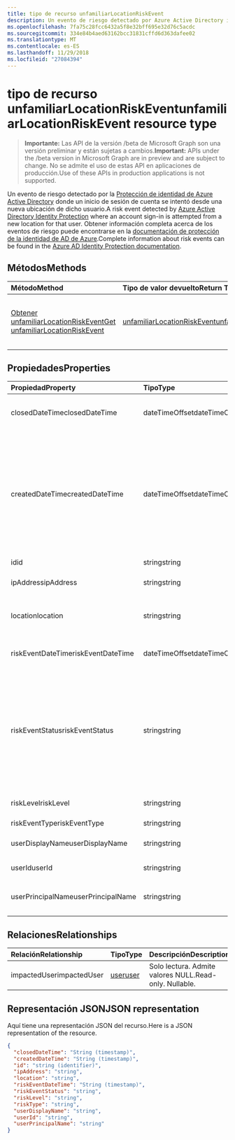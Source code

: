 ```yaml
---
title: tipo de recurso unfamiliarLocationRiskEvent
description: Un evento de riesgo detectado por Azure Active Directory identidad protección donde un inicio de sesión de cuenta se intentó desde una nueva ubicación de dicho usuario. Obtener información completa acerca de los eventos de riesgo puede encontrarse en la documentación de protección de la identidad de AD de Azure.
ms.openlocfilehash: 7fa75c28fcc6432a5f8e32bff695e32d76c5acdc
ms.sourcegitcommit: 334e84b4aed63162bcc31831cffd6d363dafee02
ms.translationtype: MT
ms.contentlocale: es-ES
ms.lasthandoff: 11/29/2018
ms.locfileid: "27084394"
---
```

# <a name="unfamiliarlocationriskevent-resource-type"></a><span data-ttu-id="0b891-104">tipo de recurso unfamiliarLocationRiskEvent</span><span class="sxs-lookup"><span data-stu-id="0b891-104">unfamiliarLocationRiskEvent resource type</span></span>

> <span data-ttu-id="0b891-105">**Importante:** Las API de la versión /beta de Microsoft Graph son una versión preliminar y están sujetas a cambios.</span><span class="sxs-lookup"><span data-stu-id="0b891-105">**Important:** APIs under the /beta version in Microsoft Graph are in preview and are subject to change.</span></span> <span data-ttu-id="0b891-106">No se admite el uso de estas API en aplicaciones de producción.</span><span class="sxs-lookup"><span data-stu-id="0b891-106">Use of these APIs in production applications is not supported.</span></span>

<span data-ttu-id="0b891-107">Un evento de riesgo detectado por la [Protección de identidad de Azure Active Directory](https://azure.microsoft.com/en-us/documentation/articles/active-directory-identityprotection/) donde un inicio de sesión de cuenta se intentó desde una nueva ubicación de dicho usuario.</span><span class="sxs-lookup"><span data-stu-id="0b891-107">A risk event detected by [Azure Active Directory Identity Protection](https://azure.microsoft.com/en-us/documentation/articles/active-directory-identityprotection/) where an account sign-in is attempted from a new location for that user.</span></span> <span data-ttu-id="0b891-108">Obtener información completa acerca de los eventos de riesgo puede encontrarse en la [documentación de protección de la identidad de AD de Azure](https://azure.microsoft.com/en-us/documentation/articles/active-directory-identityprotection-risk-events-types/).</span><span class="sxs-lookup"><span data-stu-id="0b891-108">Complete information about risk events can be found in the [Azure AD Identity Protection documentation](https://azure.microsoft.com/en-us/documentation/articles/active-directory-identityprotection-risk-events-types/).</span></span>


## <a name="methods"></a><span data-ttu-id="0b891-109">Métodos</span><span class="sxs-lookup"><span data-stu-id="0b891-109">Methods</span></span>

| <span data-ttu-id="0b891-110">Método</span><span class="sxs-lookup"><span data-stu-id="0b891-110">Method</span></span>           | <span data-ttu-id="0b891-111">Tipo de valor devuelto</span><span class="sxs-lookup"><span data-stu-id="0b891-111">Return Type</span></span>    |<span data-ttu-id="0b891-112">Descripción</span><span class="sxs-lookup"><span data-stu-id="0b891-112">Description</span></span>|
|:---------------|:--------|:----------|
|[<span data-ttu-id="0b891-113">Obtener unfamiliarLocationRiskEvent</span><span class="sxs-lookup"><span data-stu-id="0b891-113">Get unfamiliarLocationRiskEvent</span></span>](../api/unfamiliarlocationriskevent-get.md) | [<span data-ttu-id="0b891-114">unfamiliarLocationRiskEvent</span><span class="sxs-lookup"><span data-stu-id="0b891-114">unfamiliarLocationRiskEvent</span></span>](unfamiliarlocationriskevent.md) |<span data-ttu-id="0b891-115">Leer las propiedades y las relaciones del objeto unfamiliarLocationRiskEvent.</span><span class="sxs-lookup"><span data-stu-id="0b891-115">Read properties and relationships of unfamiliarLocationRiskEvent object.</span></span>|

## <a name="properties"></a><span data-ttu-id="0b891-116">Propiedades</span><span class="sxs-lookup"><span data-stu-id="0b891-116">Properties</span></span>
| <span data-ttu-id="0b891-117">Propiedad</span><span class="sxs-lookup"><span data-stu-id="0b891-117">Property</span></span>     | <span data-ttu-id="0b891-118">Tipo</span><span class="sxs-lookup"><span data-stu-id="0b891-118">Type</span></span>   |<span data-ttu-id="0b891-119">Descripción</span><span class="sxs-lookup"><span data-stu-id="0b891-119">Description</span></span>|
|:---------------|:--------|:----------|
|<span data-ttu-id="0b891-120">closedDateTime</span><span class="sxs-lookup"><span data-stu-id="0b891-120">closedDateTime</span></span>|<span data-ttu-id="0b891-121">dateTimeOffset</span><span class="sxs-lookup"><span data-stu-id="0b891-121">dateTimeOffset</span></span>| <span data-ttu-id="0b891-122">La fecha y hora en que se ha cerrado el evento de riesgo</span><span class="sxs-lookup"><span data-stu-id="0b891-122">The date and time that the risk event was closed</span></span>|
|<span data-ttu-id="0b891-123">createdDateTime</span><span class="sxs-lookup"><span data-stu-id="0b891-123">createdDateTime</span></span>|<span data-ttu-id="0b891-124">dateTimeOffset</span><span class="sxs-lookup"><span data-stu-id="0b891-124">dateTimeOffset</span></span>| <span data-ttu-id="0b891-125">La fecha y hora en que se creó el evento de riesgo.</span><span class="sxs-lookup"><span data-stu-id="0b891-125">The date and time that the risk event was created.</span></span> <span data-ttu-id="0b891-126">Siempre es mayor o igual que la fecha y hora del evento riesgo propio.</span><span class="sxs-lookup"><span data-stu-id="0b891-126">This is always greater than or equal to the datetime of the risk event itself.</span></span> <span data-ttu-id="0b891-127">Ésta es la propiedad correcta para utilizar como filtro al consultar los eventos de riesgo.</span><span class="sxs-lookup"><span data-stu-id="0b891-127">This is the correct property to use as a filter when querying risk events.</span></span>|
|<span data-ttu-id="0b891-128">id</span><span class="sxs-lookup"><span data-stu-id="0b891-128">id</span></span>|<span data-ttu-id="0b891-129">string</span><span class="sxs-lookup"><span data-stu-id="0b891-129">string</span></span>| <span data-ttu-id="0b891-130">Solo lectura</span><span class="sxs-lookup"><span data-stu-id="0b891-130">Read-only</span></span>|
|<span data-ttu-id="0b891-131">ipAddress</span><span class="sxs-lookup"><span data-stu-id="0b891-131">ipAddress</span></span>|<span data-ttu-id="0b891-132">string</span><span class="sxs-lookup"><span data-stu-id="0b891-132">string</span></span>| <span data-ttu-id="0b891-133">La dirección IP de inicio de sesión de</span><span class="sxs-lookup"><span data-stu-id="0b891-133">The IP address of the sign-in</span></span>|
|<span data-ttu-id="0b891-134">location</span><span class="sxs-lookup"><span data-stu-id="0b891-134">location</span></span>|<span data-ttu-id="0b891-135">string</span><span class="sxs-lookup"><span data-stu-id="0b891-135">string</span></span>| <span data-ttu-id="0b891-136">La ubicación que se adjunta a la dirección IP de inicio de sesión de</span><span class="sxs-lookup"><span data-stu-id="0b891-136">The location attached to the IP address of the sign-in</span></span>|
|<span data-ttu-id="0b891-137">riskEventDateTime</span><span class="sxs-lookup"><span data-stu-id="0b891-137">riskEventDateTime</span></span>|<span data-ttu-id="0b891-138">dateTimeOffset</span><span class="sxs-lookup"><span data-stu-id="0b891-138">dateTimeOffset</span></span>| <span data-ttu-id="0b891-139">Fecha y hora en que se produjo el evento de riesgo</span><span class="sxs-lookup"><span data-stu-id="0b891-139">The date and time when the risk event occurred</span></span>|
|<span data-ttu-id="0b891-140">riskEventStatus</span><span class="sxs-lookup"><span data-stu-id="0b891-140">riskEventStatus</span></span>|<span data-ttu-id="0b891-141">string</span><span class="sxs-lookup"><span data-stu-id="0b891-141">string</span></span>| <span data-ttu-id="0b891-142">Los valores posibles son: `active`, `remediated`, `dismissedAsFixed`, `dismissedAsFalsePositive`, `dismissedAsIgnore`, `loginBlocked`, `closedMfaAuto` y `closedMultipleReasons`.</span><span class="sxs-lookup"><span data-stu-id="0b891-142">Possible values are: `active`, `remediated`, `dismissedAsFixed`, `dismissedAsFalsePositive`, `dismissedAsIgnore`, `loginBlocked`, `closedMfaAuto`, `closedMultipleReasons`.</span></span>|
|<span data-ttu-id="0b891-143">riskLevel</span><span class="sxs-lookup"><span data-stu-id="0b891-143">riskLevel</span></span>|<span data-ttu-id="0b891-144">string</span><span class="sxs-lookup"><span data-stu-id="0b891-144">string</span></span>| <span data-ttu-id="0b891-145">Los valores posibles son: `low`, `medium` y `high`.</span><span class="sxs-lookup"><span data-stu-id="0b891-145">Possible values are: `low`, `medium`, `high`.</span></span>|
|<span data-ttu-id="0b891-146">riskEventType</span><span class="sxs-lookup"><span data-stu-id="0b891-146">riskEventType</span></span>|<span data-ttu-id="0b891-147">string</span><span class="sxs-lookup"><span data-stu-id="0b891-147">string</span></span>| <span data-ttu-id="0b891-148">El tipo de riesgo</span><span class="sxs-lookup"><span data-stu-id="0b891-148">The type of risk</span></span>|
|<span data-ttu-id="0b891-149">userDisplayName</span><span class="sxs-lookup"><span data-stu-id="0b891-149">userDisplayName</span></span>|<span data-ttu-id="0b891-150">string</span><span class="sxs-lookup"><span data-stu-id="0b891-150">string</span></span>| <span data-ttu-id="0b891-151">El nombre del usuario en riesgo</span><span class="sxs-lookup"><span data-stu-id="0b891-151">The name of the user at risk</span></span>|
|<span data-ttu-id="0b891-152">userId</span><span class="sxs-lookup"><span data-stu-id="0b891-152">userId</span></span>|<span data-ttu-id="0b891-153">string</span><span class="sxs-lookup"><span data-stu-id="0b891-153">string</span></span>| <span data-ttu-id="0b891-154">El identificador del usuario en riesgo</span><span class="sxs-lookup"><span data-stu-id="0b891-154">The id of the user at risk</span></span>|
|<span data-ttu-id="0b891-155">userPrincipalName</span><span class="sxs-lookup"><span data-stu-id="0b891-155">userPrincipalName</span></span>|<span data-ttu-id="0b891-156">string</span><span class="sxs-lookup"><span data-stu-id="0b891-156">string</span></span>| <span data-ttu-id="0b891-157">El nombre principal de usuario del usuario en riesgo</span><span class="sxs-lookup"><span data-stu-id="0b891-157">The user principal name of the user at risk</span></span>|

## <a name="relationships"></a><span data-ttu-id="0b891-158">Relaciones</span><span class="sxs-lookup"><span data-stu-id="0b891-158">Relationships</span></span>
| <span data-ttu-id="0b891-159">Relación</span><span class="sxs-lookup"><span data-stu-id="0b891-159">Relationship</span></span> | <span data-ttu-id="0b891-160">Tipo</span><span class="sxs-lookup"><span data-stu-id="0b891-160">Type</span></span>   |<span data-ttu-id="0b891-161">Descripción</span><span class="sxs-lookup"><span data-stu-id="0b891-161">Description</span></span>|
|:---------------|:--------|:----------|
|<span data-ttu-id="0b891-162">impactedUser</span><span class="sxs-lookup"><span data-stu-id="0b891-162">impactedUser</span></span>|[<span data-ttu-id="0b891-163">user</span><span class="sxs-lookup"><span data-stu-id="0b891-163">user</span></span>](user.md)| <span data-ttu-id="0b891-p105">Solo lectura. Admite valores NULL.</span><span class="sxs-lookup"><span data-stu-id="0b891-p105">Read-only. Nullable.</span></span>|

## <a name="json-representation"></a><span data-ttu-id="0b891-166">Representación JSON</span><span class="sxs-lookup"><span data-stu-id="0b891-166">JSON representation</span></span>

<span data-ttu-id="0b891-167">Aquí tiene una representación JSON del recurso.</span><span class="sxs-lookup"><span data-stu-id="0b891-167">Here is a JSON representation of the resource.</span></span>

<!-- {
  "blockType": "resource",
  "optionalProperties": [

  ],
  "@odata.type": "microsoft.graph.unfamiliarLocationRiskEvent"
}-->

```json
{
  "closedDateTime": "String (timestamp)",
  "createdDateTime": "String (timestamp)",
  "id": "string (identifier)",
  "ipAddress": "string",
  "location": "string",
  "riskEventDateTime": "String (timestamp)",
  "riskEventStatus": "string",
  "riskLevel": "string",
  "riskType": "string",
  "userDisplayName": "string",
  "userId": "string",
  "userPrincipalName": "string"
}

```

<!-- uuid: 8fcb5dbc-d5aa-4681-8e31-b001d5168d79
2015-10-25 14:57:30 UTC -->
<!-- {
  "type": "#page.annotation",
  "description": "unfamiliarLocationRiskEvent resource",
  "keywords": "",
  "section": "documentation",
  "tocPath": ""
}-->